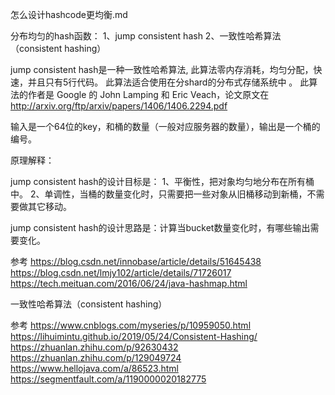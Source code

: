 怎么设计hashcode更均衡.md


分布均匀的hash函数：
1、jump consistent hash
2、一致性哈希算法（consistent hashing）







jump consistent hash是一种一致性哈希算法, 此算法零内存消耗，均匀分配，快速，并且只有5行代码。
此算法适合使用在分shard的分布式存储系统中 。
此算法的作者是 Google 的 John Lamping 和 Eric Veach，论文原文在 http://arxiv.org/ftp/arxiv/papers/1406/1406.2294.pdf

输入是一个64位的key，和桶的数量（一般对应服务器的数量），输出是一个桶的编号。



原理解释：

jump consistent hash的设计目标是：
1、平衡性，把对象均匀地分布在所有桶中。
2、单调性，当桶的数量变化时，只需要把一些对象从旧桶移动到新桶，不需要做其它移动。

jump consistent hash的设计思路是：计算当bucket数量变化时，有哪些输出需要变化。




参考
https://blog.csdn.net/innobase/article/details/51645438
https://blog.csdn.net/lmjy102/article/details/71726017
https://tech.meituan.com/2016/06/24/java-hashmap.html





一致性哈希算法（consistent hashing）



参考
https://www.cnblogs.com/myseries/p/10959050.html
https://lihuimintu.github.io/2019/05/24/Consistent-Hashing/
https://zhuanlan.zhihu.com/p/92630432
https://zhuanlan.zhihu.com/p/129049724
https://www.hellojava.com/a/86523.html
https://segmentfault.com/a/1190000020182775




